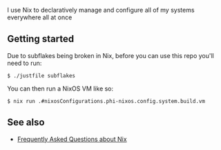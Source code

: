 I use Nix to declaratively manage and configure all of my systems everywhere all at once

## Getting started

Due to subflakes being broken in Nix, before you can use this repo you'll need to run:

```
$ ./justfile subflakes
```

You can then run a NixOS VM like so:

```
$ nix run .#nixosConfigurations.phi-nixos.config.system.build.vm
```

## See also

- [Frequently Asked Questions about Nix](https://github.com/hlissner/dotfiles/tree/55194e703d1fe82e7e0ffd06e460f1897b6fc404?tab=readme-ov-file#frequently-asked-questions)
